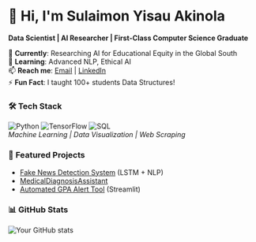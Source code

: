 # 👋 Hi, I'm Sulaimon Yisau Akinola  
**Data Scientist | AI Researcher | First-Class Computer Science Graduate**  

🔭 **Currently**: Researching AI for Educational Equity in the Global South  
🌱 **Learning**: Advanced NLP, Ethical AI  
📫 **Reach me**: [Email](mailto:animasahunsulaimonakinola9073@gmail.com) | [LinkedIn](https://www.linkedin.com/in/sulaimon-yisau)  
⚡ **Fun Fact**: I taught 100+ students Data Structures!  

### 🛠️ **Tech Stack**  
![Python](https://img.shields.io/badge/Python-3776AB?style=flat&logo=python&logoColor=white)
![TensorFlow](https://img.shields.io/badge/TensorFlow-FF6F00?style=flat&logo=tensorflow&logoColor=white)
![SQL](https://img.shields.io/badge/SQL-4479A1?style=flat&logo=mysql&logoColor=white)  
*Machine Learning | Data Visualization | Web Scraping*  

### 📌 **Featured Projects**  
- [Fake News Detection System](https://github.com/Providence9073/FakeNewsDetection) (LSTM + NLP)  
- [MedicalDiagnosisAssistant](https://github.com/Providence9073/MedicalDiagnosisAssistant)  
- [Automated GPA Alert Tool](https://github.com/Providence9073/gpa-system) (Streamlit)  

### 📊 **GitHub Stats**  
![Your GitHub stats](https://github-readme-stats.vercel.app/api?username=Providence9073&show_icons=true&theme=radical)  
